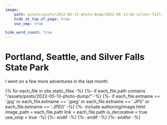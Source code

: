 ```yaml
---
image:
    path: assets/posts/2022-05-13-photo-dump/2022-05-13-02-silver-falls/20220507-0011.jpeg
    hide_at_top_of_page: true
    use_xmp: true

hide_word_count: true
---
```


# Portland, Seattle, and Silver Falls State Park

I went on a few more adventures in the last month.

{% for each_file in site.static_files -%}
    {%- if each_file.path
        contains "/assets/posts/2022-05-13-photo-dump/"
    -%}
        {%- if each_file.extname == '.jpg'
            or each_file.extname == '.jpeg'
            or each_file.extname == '.JPG'
            or each_file.extname == '.JPEG'
        -%}
            {%- include authoring/image.html
                image_path = each_file.path
                link = each_file.path
                is_decorative = true
                use_xmp = true
            -%}
        {%- endif -%}
    {%- endif -%}
{%- endfor -%}
